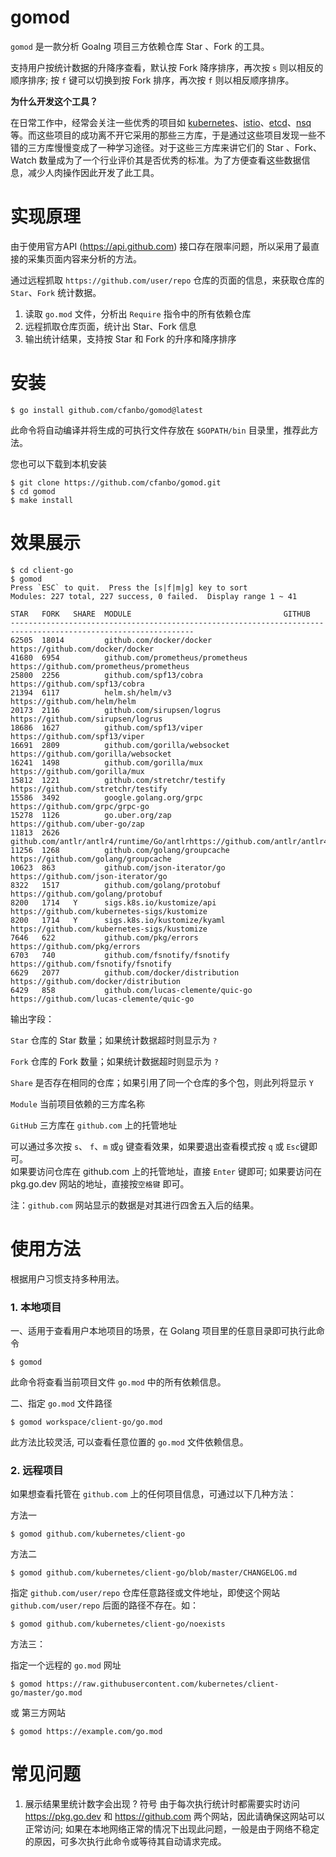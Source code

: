 # gomod
`gomod` 是一款分析 Goalng 项目三方依赖仓库 Star 、Fork 的工具。

支持用户按统计数据的升降序查看，默认按 Fork 降序排序，再次按 `s` 则以相反的顺序排序; 按 `f` 键可以切换到按 Fork 排序，再次按 `f` 则以相反顺序排序。

**为什么开发这个工具？**

在日常工作中，经常会关注一些优秀的项目如 [kubernetes](https://github.com/kubernetes/kubernetes)、[istio](https://github.com/istio/istio)、[etcd](https://github.com/etcd-io/etcd)、[nsq](https://github.com/nsqio/nsq)等。而这些项目的成功离不开它采用的那些三方库，于是通过这些项目发现一些不错的三方库慢慢变成了一种学习途径。对于这些三方库来讲它们的 Star 、Fork、Watch 数量成为了一个行业评价其是否优秀的标准。为了方便查看这些数据信息，减少人肉操作因此开发了此工具。

# 实现原理
由于使用官方API (https://api.github.com) 接口存在限率问题，所以采用了最直接的采集页面内容来分析的方法。

通过远程抓取 `https://github.com/user/repo` 仓库的页面的信息，来获取仓库的 `Star`、`Fork` 统计数据。

1. 读取 `go.mod` 文件，分析出 `Require` 指令中的所有依赖仓库
2. 远程抓取仓库页面，统计出 Star、Fork 信息
3. 输出统计结果，支持按 Star 和 Fork 的升序和降序排序



# 安装

```
$ go install github.com/cfanbo/gomod@latest
```

 此命令将自动编译并将生成的可执行文件存放在 `$GOPATH/bin` 目录里，推荐此方法。

您也可以下载到本机安装

```
$ git clone https://github.com/cfanbo/gomod.git
$ cd gomod
$ make install
```



# 效果展示

```
$ cd client-go
$ gomod
Press `ESC` to quit.  Press the [s|f|m|g] key to sort
Modules: 227 total, 227 success, 0 failed.  Display range 1 ~ 41

STAR   FORK   SHARE  MODULE                                  GITHUB
---------------------------------------------------------------------------------------------------------------
62505  18014         github.com/docker/docker                https://github.com/docker/docker
41680  6954          github.com/prometheus/prometheus        https://github.com/prometheus/prometheus
25800  2256          github.com/spf13/cobra                  https://github.com/spf13/cobra
21394  6117          helm.sh/helm/v3                         https://github.com/helm/helm
20173  2116          github.com/sirupsen/logrus              https://github.com/sirupsen/logrus
18686  1627          github.com/spf13/viper                  https://github.com/spf13/viper
16691  2809          github.com/gorilla/websocket            https://github.com/gorilla/websocket
16241  1498          github.com/gorilla/mux                  https://github.com/gorilla/mux
15812  1221          github.com/stretchr/testify             https://github.com/stretchr/testify
15586  3492          google.golang.org/grpc                  https://github.com/grpc/grpc-go
15278  1126          go.uber.org/zap                         https://github.com/uber-go/zap
11813  2626          github.com/antlr/antlr4/runtime/Go/antlrhttps://github.com/antlr/antlr4
11256  1268          github.com/golang/groupcache            https://github.com/golang/groupcache
10623  863           github.com/json-iterator/go             https://github.com/json-iterator/go
8322   1517          github.com/golang/protobuf              https://github.com/golang/protobuf
8200   1714   Y      sigs.k8s.io/kustomize/api               https://github.com/kubernetes-sigs/kustomize
8200   1714   Y      sigs.k8s.io/kustomize/kyaml             https://github.com/kubernetes-sigs/kustomize
7646   622           github.com/pkg/errors                   https://github.com/pkg/errors
6703   740           github.com/fsnotify/fsnotify            https://github.com/fsnotify/fsnotify
6629   2077          github.com/docker/distribution          https://github.com/docker/distribution
6429   858           github.com/lucas-clemente/quic-go       https://github.com/lucas-clemente/quic-go
```

输出字段：

`Star` 仓库的 Star 数量；如果统计数据超时则显示为 `?`

`Fork` 仓库的 Fork 数量；如果统计数据超时则显示为 `?`

`Share` 是否存在相同的仓库；如果引用了同一个仓库的多个包，则此列将显示 `Y`

`Module` 当前项目依赖的三方库名称

`GitHub` 三方库在 `github.com`  上的托管地址



可以通过多次按 `s`、 `f`、`m` 或`g` 键查看效果，如果要退出查看模式按 `q` 或 `Esc`键即可。  
如果要访问仓库在 github.com 上的托管地址，直接 `Enter` 键即可; 如果要访问在 pkg.go.dev 网站的地址，直接按`空格键` 即可。

注：`github.com` 网站显示的数据是对其进行四舍五入后的结果。



# 使用方法

根据用户习惯支持多种用法。

### 1. 本地项目
一、适用于查看用户本地项目的场景，在 Golang 项目里的任意目录即可执行此命令

```
$ gomod
```

此命令将查看当前项目文件 `go.mod` 中的所有依赖信息。



二、指定 `go.mod` 文件路径

```
$ gomod workspace/client-go/go.mod
```

此方法比较灵活, 可以查看任意位置的 `go.mod` 文件依赖信息。



### 2. 远程项目

如果想查看托管在 `github.com` 上的任何项目信息，可通过以下几种方法：

方法一

```
$ gomod github.com/kubernetes/client-go
```



方法二

```
$ gomod github.com/kubernetes/client-go/blob/master/CHANGELOG.md
```

指定 `github.com/user/repo` 仓库任意路径或文件地址，即使这个网站 `github.com/user/repo` 后面的路径不存在。如：

```
$ gomod github.com/kubernetes/client-go/noexists
```



方法三：

指定一个远程的 `go.mod` 网址

```
$ gomod https://raw.githubusercontent.com/kubernetes/client-go/master/go.mod
```

或 第三方网站

```
$ gomod https://example.com/go.mod
```




# 常见问题
1. 展示结果里统计数字会出现 ? 符号
由于每次执行统计时都需要实时访问 https://pkg.go.dev 和 https://github.com 两个网站，因此请确保这网站可以正常访问;
如果在本地网络正常的情况下出现此问题，一般是由于网络不稳定的原因，可多次执行此命令或等待其自动请求完成。
